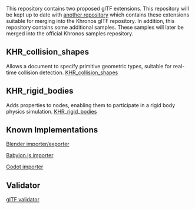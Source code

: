 This repository contains two proposed glTF extensions.
This repository will be kept up to date with [another repository](https://github.com/eoineoineoin/glTF) which contains these extensions suitable for merging into the Khronos glTF repository. In addition, this repository contains some additional samples. These samples will later be merged into the official Khronos samples repository.

## KHR_collision_shapes

Allows a document to specify primitive geometric types, suitable for real-time collision detection.
[KHR_collision_shapes](extensions/2.0/Khronos/KHR_collision_shapes)

## KHR_rigid_bodies

Adds properties to nodes, enabling them to participate in a rigid body physics simulation.
[KHR_rigid_bodies](extensions/2.0/Khronos/KHR_rigid_bodies)

## Known Implementations

[Blender importer/exporter](https://github.com/eoineoineoin/glTF_Physics_Blender_Exporter)

[Babylon.js importer](https://github.com/eoineoineoin/glTF_Physics_Babylon)

[Godot importer](https://github.com/eoineoineoin/glTF_Physics_Godot_Importer)

## Validator

[glTF validator](https://github.com/eoineoineoin/glTF-Validator)
